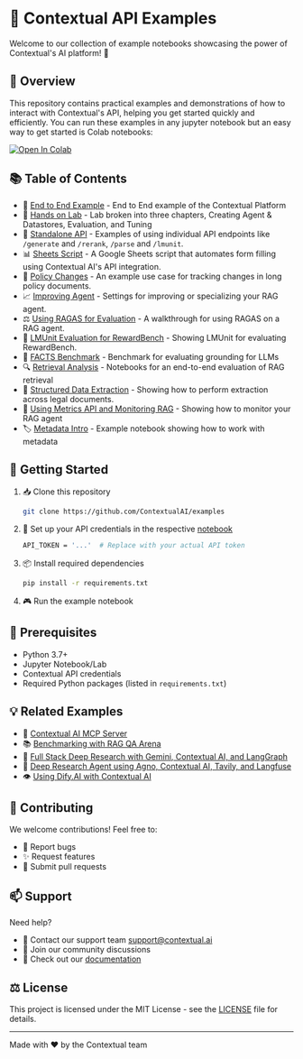 # 🌟 Contextual API Examples

Welcome to our collection of example notebooks showcasing the power of Contextual's AI platform! 🚀

## 🎯 Overview

This repository contains practical examples and demonstrations of how to interact with Contextual's API, helping you get started quickly and efficiently. You can run these examples in any jupyter notebook but an easy way to get started is Colab notebooks:

<a target="_blank" href="https://colab.research.google.com/github/ContextualAI/examples/blob/main/01-getting-started/end-to-end-example.ipynb">
  <img src="https://colab.research.google.com/assets/colab-badge.svg" alt="Open In Colab"/>
</a>

## 📚 Table of Contents

  - 🚀 [End to End Example](01-getting-started/) - End to End example of the Contextual Platform
  - 🔬 [Hands on Lab](02-hands-on-lab/) - Lab broken into three chapters, Creating Agent & Datastores, Evaluation, and Tuning
  - 🔧 [Standalone API](03-standalone-api/) - Examples of using individual API endpoints like `/generate` and `/rerank`, `/parse` and `/lmunit`.
  - 📊 [Sheets Script](04-sheets-script/) - A Google Sheets script that automates form filling using Contextual AI's API integration.
  - 📝 [Policy Changes](05-policy-changes/) - An example use case for tracking changes in long policy documents.
  - 📈 [Improving Agent](06-improve-agent-performance/) - Settings for improving or specializing your RAG agent.
  - ⚖️ [Using RAGAS for Evaluation](07-evaluation-ragas/) - A walkthrough for using RAGAS on a RAG agent.
  - 🎯 [LMUnit Evaluation for RewardBench](09-lmunit-rewardbench/) - Showing LMUnit for evaluating RewardBench.
  - 🎯 [FACTS Benchmark](10-FACTS-benchmark/) - Benchmark for evaluating grounding for LLMs
  - 🔍 [Retrieval Analysis](11-retrieval-analysis/) - Notebooks for an end-to-end evaluation of RAG retrieval
  - 🧾 [Structured Data Extraction](12-legal-contract-extraction/) - Showing how to perform extraction across legal documents.
  - 👀 [Using Metrics API and Monitoring RAG](14-monitoring) - Showing how to monitor your RAG agent
  - 🏷️ [Metadata Intro](15-metadata-intro/) - Example notebook showing how to work with metadata


## 🚀 Getting Started

1. 📥 Clone this repository
    ```bash
    git clone https://github.com/ContextualAI/examples
    ```
2. 🔑 Set up your API credentials in the respective [notebook](01-getting-started/end-to-end-example.ipynb)
    ```bash
    API_TOKEN = '...'  # Replace with your actual API token
    ```
3. 📦 Install required dependencies
    ```bash
    pip install -r requirements.txt
    ```
4. 🎮 Run the example notebook

## 🔧 Prerequisites

- Python 3.7+
- Jupyter Notebook/Lab
- Contextual API credentials
- Required Python packages (listed in `requirements.txt`)

## 💡 Related Examples

- 🧠 [Contextual AI MCP Server](https://github.com/ContextualAI/contextual-mcp-server)
- 📚 [Benchmarking with RAG QA Arena](https://github.com/rajshah4/LLM-Evaluation/tree/main/RAG_QA_Arena)
- 🧪 [Full Stack Deep Research with Gemini, Contextual AI, and LangGraph](https://github.com/rajshah4/contextualai-gemini-research-agent)
- 🧭 [Deep Research Agent using Agno, Contextual AI,  Tavily, and Langfuse](https://github.com/rajshah4/LLM-Evaluation/blob/main/ResearchAgent_Agno_LangFuse.ipynb)
- 👁️ [Using Dify.AI with Contextual AI](https://www.youtube.com/watch?v=3WNUoKiwd2U)

## 🤝 Contributing

We welcome contributions! Feel free to:
- 🐛 Report bugs
- ✨ Request features
- 🔀 Submit pull requests

## 📫 Support

Need help? 
- 📧 Contact our support team [support@contextual.ai](mailto:support@contextual.ai)
- 💬 Join our community discussions
- 📖 Check out our [documentation](https://docs.contextual.ai)

## ⚖️ License

This project is licensed under the MIT License - see the [LICENSE](LICENSE) file for details.

---
Made with ❤️ by the Contextual team


